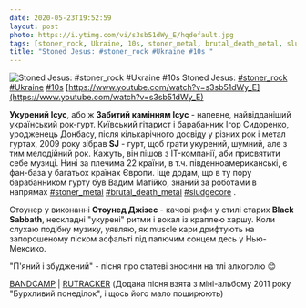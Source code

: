 ```yaml
---
date: 2020-05-23T19:52:59
layout: post
photo: https://i.ytimg.com/vi/s3sb51dWy_E/hqdefault.jpg
tags: [stoner_rock, Ukraine, 10s, stoner_metal, brutal_death_metal, sludgecore]
title: "Stoned Jesus: #stoner_rock #Ukraine #10s "
---
```

![Stoned Jesus: #stoner_rock #Ukraine #10s ](https://i.ytimg.com/vi/s3sb51dWy_E/hqdefault.jpg)
Stoned Jesus: [#stoner_rock](/tags/#stoner_rock) [#Ukraine](/tags/#Ukraine) [#10s](/tags/#10s) [https://www.youtube.com/watch?v=s3sb51dWy_E](https://www.youtube.com/watch?v=s3sb51dWy_E)

**Укурений Ісус**, або ж **Забитий камінням Ісус** - напевне, найвідданіший український рок-гурт. Київський гітарист і барабанник Ігор Сидоренко, уродженець Донбасу, після кількарічного досвіду у різних рок і метал гуртах, 2009 року зібрав **SJ** - гурт, щоб грати укурений, шумний, але з тим мелодійний рок. Кажуть, він пішов з IT-компанії, аби присвятити себе музиці. Нині за плечима 22 країни, в т.ч. південноамериканські, є фан-база у багатьох країнах Європи. Іще додам, що в ту пору барабанником гурту був Вадим Матійко, знаний за роботами в напрямах [#stoner_metal](/tags/#stoner_metal) [#brutal_death_metal](/tags/#brutal_death_metal) [#sludgecore](/tags/#sludgecore) .

Стоунер у виконанні **Стоунед Джізес** - качові рифи у стилі старих **Black Sabbath**, нескладні &quot;укурені&quot; ритми і вокал із краплею харшу. Коли слухаю подібну музику, уявляю, як muscle кари дрифтують на запорошеному піском асфальті під палючим сонцем десь у Нью-Мексико.

&quot;П&#39;яний і збуджений&quot; - пісня про статеві зносини на тлі алкоголю 😊

[BANDCAMP](https://stonedjesus.bandcamp.com/album/stormy-monday-ep) \| [RUTRACKER](https://rutracker.org/forum/viewtopic.php?t=5058450) (Додана пісня взята з міні-альбому 2011 року &quot;Бурхливий понеділок&quot;, і щось його мало поширюють)